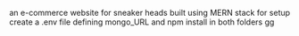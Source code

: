 an e-commerce website for sneaker heads built using MERN stack
for setup create a .env file defining mongo_URL and npm install in both folders
gg
